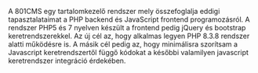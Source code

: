 A 801CMS egy tartalomkezelő rendszer mely összefoglalja eddigi tapasztalataimat a PHP backend és JavaScript frontend programozásról. A rendszer PHP5 és 7 nyelven készült a frontend pedig jQuery és bootstrap keretrendszerekkel. Az új cél az, hogy alkalmas legyen PHP 8.3.8 rendszer alatti működésre is. A másik cél pedig az, hogy minimálisra szorítsam a Javascript keretrendszertől függő kódokat a későbbi valamilyen javascript keretrendszer integráció érdekében.
